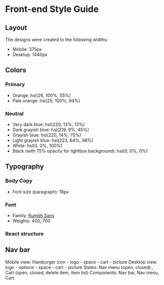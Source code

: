 # Front-end Style Guide

## Layout

The designs were created to the following widths:

- Mobile: 375px
- Desktop: 1440px

## Colors

### Primary

- Orange: hsl(26, 100%, 55%)
- Pale orange: hsl(25, 100%, 94%)

### Neutral

- Very dark blue: hsl(220, 13%, 13%)
- Dark grayish blue: hsl(219, 9%, 45%)
- Grayish blue: hsl(220, 14%, 75%)
- Light grayish blue: hsl(223, 64%, 98%)
- White: hsl(0, 0%, 100%)
- Black (with 75% opacity for lightbox background): hsl(0, 0%, 0%)

## Typography

### Body Copy

- Font size (paragraph): 16px

### Font

- Family: [Kumbh Sans](https://fonts.google.com/specimen/Kumbh+Sans)
- Weights: 400, 700


### React structure

## Nav bar

Mobile view: Hamburger icon - logo - space - cart - picture
Desktop view: logo - options - space - cart - picture
States: Nav menu (open, closed) , Cart (open, closed, delete item, item list)
Components: Nav bar, Nav menu, Cart
